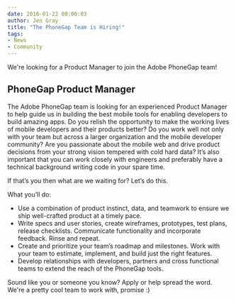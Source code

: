 ```yaml
---
date: 2016-01-22 08:00:03
author: Jen Gray
title: "The PhoneGap Team is Hiring!"
tags:
- News
- Community
---
```


We're looking for a Product Manager to join the Adobe PhoneGap team!

## PhoneGap Product Manager

The Adobe PhoneGap team is looking for an experienced Product Manager to help guide us in building the best mobile tools for enabling developers to build amazing apps. Do you relish the opportunity to make the working lives of mobile developers and their products better? Do you work well not only with your team but across a larger organization and the mobile developer community? Are you passionate about the mobile web and drive product decisions from your strong vision tempered with cold hard data? It’s also important that you can work closely with engineers and preferably have a technical background writing code in your spare time.

If that’s you then what are we waiting for? Let’s do this.

What you’ll do:

- Use a combination of product instinct, data, and teamwork to ensure we ship well-crafted product at a timely pace.
- Write specs and user stories, create wireframes, prototypes, test plans, release checklists. Communicate functionality and incorporate feedback. Rinse and repeat.
- Create and prioritize your team’s roadmap and milestones. Work with your team to estimate, implement, and build just the right features.
- Develop relationships with developers, partners and cross functional teams to extend the reach of the PhoneGap tools.

Sound like you or someone you know? Apply or help spread the word. We're a pretty cool team to work with, promise :)


